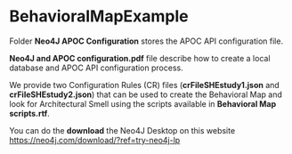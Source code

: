 # BehavioralMapExample
Folder **Neo4J APOC Configuration** stores the APOC API configuration file.

**Neo4J and APOC configuration.pdf** file describe how to create a local database and APOC API configuration process.

We provide two Configuration Rules (CR) files (**crFileSHEstudy1.json** and **crFileSHEstudy2.json**) that can be used to create the Behavioral Map and look for Architectural Smell using the scripts available in **Behavioral Map scripts.rtf**.

You can do the **download** the Neo4J Desktop on this website https://neo4j.com/download/?ref=try-neo4j-lp
